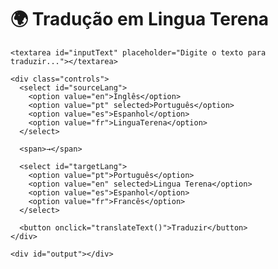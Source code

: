 <!DOCTYPE html>
<html lang="pt">
<head>
  <meta charset="UTF-8">
  <title>Tradutor Web Simples</title>
  <link rel="stylesheet" href="style.css">
</head>
<body>
  <div class="container">
    <h1>🌍 Tradução em Lingua Terena</h1>

    <textarea id="inputText" placeholder="Digite o texto para traduzir..."></textarea>

    <div class="controls">
      <select id="sourceLang">
        <option value="en">Inglês</option>
        <option value="pt" selected>Português</option>
        <option value="es">Espanhol</option>
        <option value="fr">LinguaTerena</option>
      </select>

      <span>→</span>

      <select id="targetLang">
        <option value="pt">Português</option>
        <option value="en" selected>Lingua Terena</option>
        <option value="es">Espanhol</option>
        <option value="fr">Francês</option>
      </select>

      <button onclick="translateText()">Traduzir</button>
    </div>

    <div id="output"></div>
  </div>

  <script src="script.js"></script>
</body>
</html>








